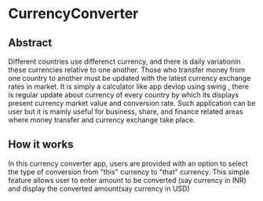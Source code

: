 # CurrencyConverter


## Abstract
 Different countries use differenct currency, and there is daily variationin these currencies relative to one another. Those who transfer money from one country to another must be updated with the latest currency exchange rates in market. It is simply a calculator like app devlop using swing , there is regular update about currency of every country by which its displays present currency market value and conversion rate. Such application can be user but it is mainly useful for business, share, and finance related areas where money transfer and currency exchange take place.

 ## How it works
 In this currency converter app, users are provided with an option to select the type of conversion from "this" currency to  "that" currency. This simple feature allows user to enter amount to be converted (say currency in INR) and display the converted amount(say currency in USD)
